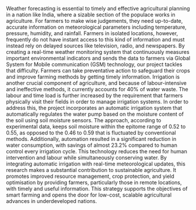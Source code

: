 Weather forecasting is essential to timely and effective agricultural planning in a nation like India, where a sizable section of the populace works in agriculture. For farmers to make wise judgements, they need up-to-date, accurate information on meteorological parameters including temperature, pressure, humidity, and rainfall. Farmers in isolated locations, however, frequently do not have instant access to this kind of information and must instead rely on delayed sources like television, radio, and newspapers. By creating a real-time weather monitoring system that continuously measures important environmental indicators and sends the data to farmers via Global System for Mobile communication (GSM) technology, our project tackles that difficulty. Farmers can take preventative action to safeguard their crops and improve farming methods by getting timely information. Irrigation is another crucial component of agriculture, and because of labour-intensive and ineffective methods, it currently accounts for 40% of water waste. The labour and time load is further increased by the requirement that farmers physically visit their fields in order to manage irrigation systems. In order to address this, the project incorporates an automatic irrigation system that automatically regulates the water pump based on the moisture content of the soil using soil moisture sensors. The approach, according to experimental data, keeps soil moisture within the epitome range of 0.52 to 0.55, as opposed to the 0.46 to 0.59 that is fluctuated by conventional methods. Additionally, automation resulted in a significant reduction in water consumption, with savings of almost 23.2% compared to human control every irrigation cycle. This technology reduces the need for human intervention and labour while simultaneously conserving water.
By integrating automatic irrigation with real-time meteorological updates, this research makes a substantial contribution to sustainable agriculture. It promotes improved resource management, crop protection, and yield optimisation by providing farmers, particularly those in remote locations, with timely and useful information. This strategy supports the objectives of smart farming and opens the door for low-cost, scalable agricultural advances in underdeveloped nations.
